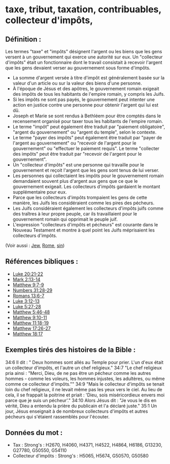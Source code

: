 # taxe, tribut, taxation, contribuables, collecteur d'impôts,

## Définition :

Les termes "taxe" et "impôts" désignent l'argent ou les biens que les gens versent à un gouvernement qui exerce une autorité sur eux. Un "collecteur d'impôts" était un fonctionnaire dont le travail consistait à recevoir l'argent que les gens devaient verser au gouvernement sous forme d'impôts.

* La somme d'argent versée à titre d'impôt est généralement basée sur la valeur d'un article ou sur la valeur des biens d'une personne.
* À l'époque de Jésus et des apôtres, le gouvernement romain exigeait des impôts de tous les habitants de l'empire romain, y compris les Juifs.
* Si les impôts ne sont pas payés, le gouvernement peut intenter une action en justice contre une personne pour obtenir l'argent qui lui est dû.
* Joseph et Marie se sont rendus à Bethléem pour être comptés dans le recensement organisé pour taxer tous les habitants de l'empire romain.
* Le terme "impôt" peut également être traduit par "paiement obligatoire", "argent du gouvernement" ou "argent du temple", selon le contexte.
* Le terme "payer des impôts" peut également être traduit par "payer de l'argent au gouvernement" ou "recevoir de l'argent pour le gouvernement" ou "effectuer le paiement requis". Le terme "collecter des impôts" peut être traduit par "recevoir de l'argent pour le gouvernement".
* Un "collecteur d'impôts" est une personne qui travaille pour le gouvernement et reçoit l'argent que les gens sont tenus de lui verser.
* Les personnes qui collectaient les impôts pour le gouvernement romain demandaient souvent plus d'argent aux gens que ce que le gouvernement exigeait. Les collecteurs d'impôts gardaient le montant supplémentaire pour eux.
* Parce que les collecteurs d'impôts trompaient les gens de cette manière, les Juifs les considéraient comme les pires des pécheurs.
* Les Juifs considéraient également les collecteurs d'impôts juifs comme des traîtres à leur propre peuple, car ils travaillaient pour le gouvernement romain qui opprimait le peuple juif.
* L'expression "collecteurs d'impôts et pécheurs" est courante dans le Nouveau Testament et montre à quel point les Juifs méprisaient les collecteurs d'impôts.

(Voir aussi : [Jew](../kt/jew.md), [Rome](../names/rome.md), [sin](../kt/sin.md))

## Références bibliques :

* [Luke 20:21-22](rc://en/tn/help/luk/20/21)
* [Mark 2:13-14](rc://en/tn/help/mrk/02/13)
* [Matthew 9:7-9](rc://en/tn/help/mat/09/07)
* [Numbers 31:28-29](rc://en/tn/help/num/31/28)
* [Romans 13:6-7](rc://en/tn/help/rom/13/06)
* [Luke 3:12-13](rc://en/tn/help/luk/03/12)
* [Luke 5:27-28](rc://en/tn/help/luk/05/27)
* [Matthew 5:46-48](rc://en/tn/help/mat/05/46)
* [Matthew 9:10-11](rc://en/tn/help/mat/09/10)
* [Matthew 11:18-19](rc://en/tn/help/mat/11/18)
* [Matthew 17:26-27](rc://en/tn/help/mat/17/26)
* [Matthew 18:17](rc://en/tn/help/mat/18/17)

## Exemples tirés des histoires de la Bible :

34:6 Il dit : " Deux hommes sont allés au Temple pour prier. L'un d'eux était un collecteur d'impôts, et l'autre un chef religieux."
34:7 "Le chef religieux pria ainsi : "Merci, Dieu, de ne pas être un pécheur comme les autres hommes - comme les voleurs, les hommes injustes, les adultères, ou même comme ce collecteur d'impôts.""
34:9 "Mais le collecteur d'impôts se tenait loin du chef religieux, il ne levait même pas les yeux vers le ciel. Au lieu de cela, il se frappait la poitrine et priait : 'Dieu, sois miséricordieux envers moi parce que je suis un pécheur'."
34:10 Alors Jésus dit : "Je vous le dis en vérité, Dieu a entendu la prière du publicain et l'a déclaré juste."
35:1 Un jour, Jésus enseignait à de nombreux collecteurs d'impôts et autres pécheurs qui s'étaient rassemblés pour l'écouter.

## Données du mot :

* Tax : Strong's : H2670, H4060, H4371, H4522, H4864, H6186, G13230, G27780, G50550, G54110
* Collecteur d'impôts : Strong's : H5065, H5674, G50570, G50580
